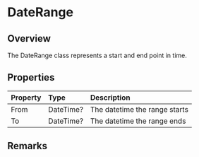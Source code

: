 # DateRange

## Overview

The DateRange class represents a start and end point in time.

## Properties

| Property | Type | Description |
| :------- | :--- | :---------- |
| From | DateTime? | The datetime the range starts |
| To | DateTime? | The datetime the range ends |

## Remarks